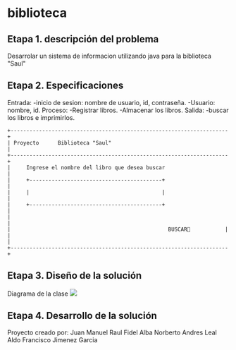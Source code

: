 # biblioteca

## Etapa 1. descripción del problema 
Desarrolar un sistema de informacion utilizando java para la biblioteca "Saul"

## Etapa 2. Especificaciones
Entrada:
-inicio de sesion: nombre de usuario, id, contraseña.
-Usuario: nombre, id.
Proceso:
-Registrar libros.
-Almacenar los libros.
Salida:
-buscar los libros e imprimirlos.

~~~
+---------------------------------------------------------------------+
| Proyecto      Biblioteca "Saul"                                     | 
+---------------------------------------------------------------------+
|     Ingrese el nombre del libro que desea buscar                    |
|     +------------------------------------------+                    |
|     |                                          |                    |
|     +------------------------------------------+                    |
|                                                                     |
|                                                  BUSCAR🔎           |
|                                                                     |
+---------------------------------------------------------------------+

~~~
## Etapa 3. Diseño de la solución
Diagrama de la clase
![]([https://github.com/juanMaAM/Final_Project/blob/main/T5-FinalProject.png](https://github.com/juanMaAM/biblioteca/blob/main/Captura%20de%20pantalla%202024-01-22%20125719.png))
## Etapa 4. Desarrollo de la solución

Proyecto creado por:
Juan Manuel
Raul Fidel Alba
Norberto Andres Leal
Aldo Francisco Jimenez Garcia
